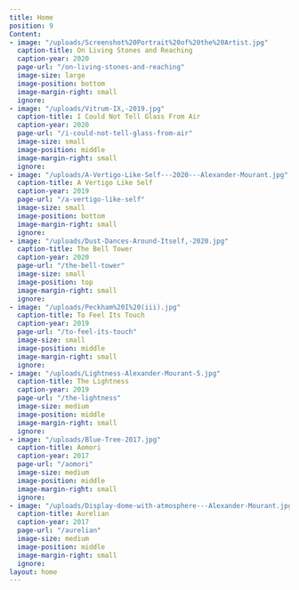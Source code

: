 ```yaml
---
title: Home
position: 9
Content:
- image: "/uploads/Screenshot%20Portrait%20of%20the%20Artist.jpg"
  caption-title: On Living Stones and Reaching
  caption-year: 2020
  page-url: "/on-living-stones-and-reaching"
  image-size: large
  image-position: bottom
  image-margin-right: small
  ignore: 
- image: "/uploads/Vitrum-IX,-2019.jpg"
  caption-title: I Could Not Tell Glass From Air
  caption-year: 2020
  page-url: "/i-could-not-tell-glass-from-air"
  image-size: small
  image-position: middle
  image-margin-right: small
  ignore: 
- image: "/uploads/A-Vertigo-Like-Self---2020---Alexander-Mourant.jpg"
  caption-title: A Vertigo Like Self
  caption-year: 2019
  page-url: "/a-vertigo-like-self"
  image-size: small
  image-position: bottom
  image-margin-right: small
  ignore: 
- image: "/uploads/Dust-Dances-Around-Itself,-2020.jpg"
  caption-title: The Bell Tower
  caption-year: 2020
  page-url: "/the-bell-tower"
  image-size: small
  image-position: top
  image-margin-right: small
  ignore: 
- image: "/uploads/Peckham%20I%20(iii).jpg"
  caption-title: To Feel Its Touch
  caption-year: 2019
  page-url: "/to-feel-its-touch"
  image-size: small
  image-position: middle
  image-margin-right: small
  ignore: 
- image: "/uploads/Lightness-Alexander-Mourant-5.jpg"
  caption-title: The Lightness
  caption-year: 2019
  page-url: "/the-lightness"
  image-size: medium
  image-position: middle
  image-margin-right: small
  ignore: 
- image: "/uploads/Blue-Tree-2017.jpg"
  caption-title: Aomori
  caption-year: 2017
  page-url: "/aomori"
  image-size: medium
  image-position: middle
  image-margin-right: small
  ignore: 
- image: "/uploads/Display-dome-with-atmosphere---Alexander-Mourant.jpg"
  caption-title: Aurelian
  caption-year: 2017
  page-url: "/aurelian"
  image-size: medium
  image-position: middle
  image-margin-right: small
  ignore: 
layout: home
---
```


